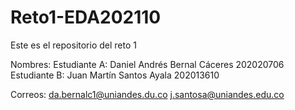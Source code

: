 # Reto1-EDA202110
Este es el repositorio del reto 1

Nombres:
    Estudiante A:
                  Daniel Andrés Bernal Cáceres 202020706
    Estudiante B:
                  Juan Martín Santos Ayala 202013610

Correos:
    da.bernalc1@uniandes.du.co
    j.santosa@uniandes.edu.co